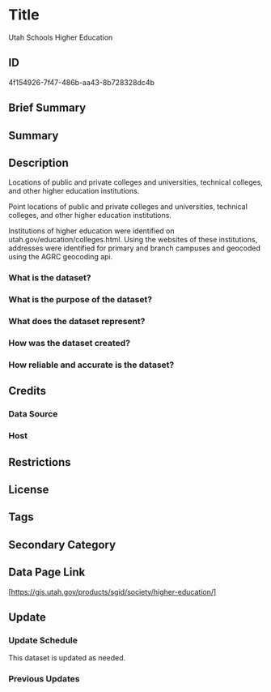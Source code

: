 # Title

Utah Schools Higher Education

## ID

4f154926-7f47-486b-aa43-8b728328dc4b

## Brief Summary

## Summary

## Description

Locations of public and private colleges and universities, technical colleges, and other higher education institutions.

Point locations of public and private colleges and universities, technical colleges, and other higher education institutions.

Institutions of higher education were identified on utah.gov/education/colleges.html. Using the websites of these institutions, addresses were identified for primary and branch campuses and geocoded using the AGRC geocoding api.

### What is the dataset?

### What is the purpose of the dataset?

### What does the dataset represent?

### How was the dataset created?

### How reliable and accurate is the dataset?

## Credits

### Data Source

### Host

## Restrictions

## License

## Tags

## Secondary Category

## Data Page Link

[https://gis.utah.gov/products/sgid/society/higher-education/]

## Update

### Update Schedule

This dataset is updated as needed.

### Previous Updates
